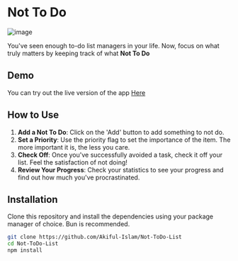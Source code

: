 # Not To Do
![image](https://github.com/Akiful-Islam/Not-ToDo-List/assets/53114895/9337fbb1-bc95-467e-ad75-99a6e6baec16)

You've seen enough to-do list managers in your life. Now, focus on what truly matters by keeping track of what **Not To Do** 

## Demo
You can try out the live version of the app [Here](https://do-not-do.vercel.app/)

## How to Use

1. **Add a Not To Do**: Click on the 'Add' button to add something to not do.
2. **Set a Priority**: Use the priority flag to set the importance of the item. The more important it is, the less you care.
3. **Check Off**: Once you've successfully avoided a task, check it off your list. Feel the satisfaction of not doing!
4. **Review Your Progress**: Check your statistics to see your progress and find out how much you've procrastinated.

## Installation

Clone this repository and install the dependencies using your package manager of choice. Bun is recommended.

```bash
git clone https://github.com/Akiful-Islam/Not-ToDo-List
cd Not-ToDo-List
npm install
```
